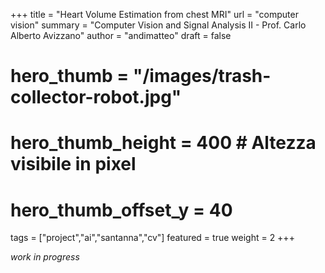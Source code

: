+++
title = "Heart Volume Estimation from chest MRI"
url = "computer vision"
summary = "Computer Vision and Signal Analysis II - Prof. Carlo Alberto Avizzano"
author = "andimatteo"
draft = false
# hero_thumb = "/images/trash-collector-robot.jpg"
# hero_thumb_height = 400        # Altezza visibile in pixel
# hero_thumb_offset_y = 40
tags = ["project","ai","santanna","cv"]
featured = true
weight = 2
+++

*work in progress*

